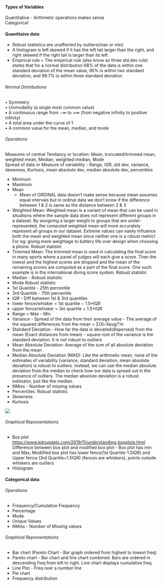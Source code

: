 #### Types of Variables
Quantitative - Arithmetic operations makes sense <br/>
Categorical   <br/>

#### Quantitaive data
* Robust statistics are unaffected by outliers(max or min) <br/>
* A histogram is left skewed if it has the left tail larger than the right, and right skewed if the right tail is larger than its left <br/>
* Empirical rule = The empirical rule (also know as three std.dev rule) states that for a normal distribution 68% of the data is within one standard deviation of the mean value, 95% is within two standard deviation, and 99.7% is within three standard deviation <br/>
###### Normal Distributions
• Symmetry <br/>
• Unimodality (a single most common value) <br/>
• A continuous range from −∞ to +∞ (from negative infinity to positive infinity) <br/>
• A total area under the curve of 1 <br/>
• A common value for the mean, median, and mode <br/>
###### Operations
Measures of central Tendancy or location: Mean, truncated/trimmed mean, weighted mean, Median, weighted median, Mode <br/>
Spread of data or Measure of variability - Range, IQR, std dev, variance, skewness, Kurtosis, mean absolute dev, median absolute dev, percentiles
* Minimum <br/>
* Maximum <br/>
* Mean <br/>
  * Mean of ORDINAL data doesn’t make sense because mean assumes equal intervals but in ordinal data we don’t know if the difference between 1 & 2 is same as the distance between 2 & 3
* Weighted Mean: Weighted mean is a variant of mean that can be used in situations where the sample data does not represent different groups in a dataset. By assigning a larger weight to groups that are under-represented, the computed weighted mean will more accurately represent all groups in our dataset. Extreme values can easily influence both the mean and weighted mean since neither one is a robust metric! For eg: giving more weightage to battery life over design when choosing a phone. Robust statistic
* Trimmed Mean: The trimmed mean is used in calculating the final score in many sports where a panel of judges will each give a score. Then the lowest and the highest scores are dropped and the mean of the remaining scores are computed as a part of the final score. One such example is in the international diving score system. Robust statistic
* Median  - Robust statistic <br/> 
* Mode  Robust statistic <br/> 
* 1st Quantile - 25th percentile <br/>
* 3rd Quantile - 75th percentile <br/>
* IQR - Diff between 1st & 3rd quantiles <br/>
* lower fence/whisker = 1st quartile − 1.5*IQR <br/>
* upper fence/whisker = 3st quartile + 1.5*IQR <br/>
* Range = Max - Min <br/>
* Variance - Spread of the data from their average value - The average of the squared differences from the mean = Σ(Xi-Xavg)²/n <br/>
* Standard Deviation - How far the data is deviated(dispersed) from the mean (Exact distances from mean) - square root of the variance is the standard deviation. It is not robust to outliers <br/>
* Mean Absolute Deviation: Average of the sum of all absolute deviation from the mean
* Median Absolute Deviation (MAD): Like the arithmetic mean, none of the estimates of variability (variance, standard deviation, mean absolute deviation) is robust to outliers. Instead, we can use the median absolute deviation from the median to check how our data is spread out in the presence of outliers. The median absolute deviation is a robust estimator, just like the median. 
* NMiss - Number of missing values <br/>
* Percentiles: Robust statistic
* Skewness
* Kurtosis

![](https://s3-ap-south-1.amazonaws.com/av-blog-media/wp-content/uploads/2017/04/30195702/Stats1.png)

###### Graphical Representations
* Box plot <br/>
https://www.kdnuggets.com/2019/11/understanding-boxplots.html <br/>
Difference between box plot and modified box plot - Box plot has min and Max, Modiified box plot has lower fence(1st Quartile-1.5IQR) and Upper fence (3rd Quartile+1.5IQR) (fences are whiskers), points outside whiskers are outliers
* Histogram


#### Categorical data
###### Operations
* Frequency/Cumulative Frequency  <br/>
* Percentage  <br/>
* Mode
* Unique Values
* NMiss - Number of Missing values <br/>
###### Graphical Representations
* Bar chart (Pareto Chart - Bar graph ordered from highest to lowest freq) <br/>
* Pareto chart - Bar chart and line chart combined. Bars are ordered in descending freq from left to right. Line chart displays cumulative freq.
* Line Plot - Freq over a number line
* Pie chart <br/>
* Frequency distribution





 <br/>
&nbsp; 
